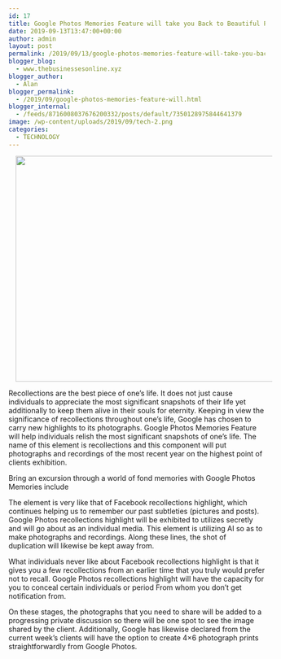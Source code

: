 ```yaml
---
id: 17
title: Google Photos Memories Feature will take you Back to Beautiful Past 2019
date: 2019-09-13T13:47:00+00:00
author: admin
layout: post
permalink: /2019/09/13/google-photos-memories-feature-will-take-you-back-to-beautiful-past-2019/
blogger_blog:
  - www.thebusinessesonline.xyz
blogger_author:
  - Alan
blogger_permalink:
  - /2019/09/google-photos-memories-feature-will.html
blogger_internal:
  - /feeds/8716008037676200332/posts/default/7350128975844641379
image: /wp-content/uploads/2019/09/tech-2.png
categories:
  - TECHNOLOGY
---
```

<div dir="ltr" style="text-align: left;">
  <div style="clear: both; text-align: center;">
    <a href="http://thebusinessesonline.xyz/wp-content/uploads/2019/09/tech-2.png" style="margin-left: 1em; margin-right: 1em;"><img border="0" data-original-height="464" data-original-width="668" height="444" src="http://thebusinessesonline.xyz/wp-content/uploads/2019/09/tech-2-300x208.png" width="640" /></a>
  </div>
  
  <p>
    Recollections are the best piece of one&#8217;s life. It does not just cause individuals to appreciate the most significant snapshots of their life yet additionally to keep them alive in their souls for eternity. Keeping in view the significance of recollections throughout one&#8217;s life, Google has chosen to carry new highlights to its photographs. Google Photos Memories Feature will help individuals relish the most significant snapshots of one&#8217;s life. The name of this element is recollections and this component will put photographs and recordings of the most recent year on the highest point of clients exhibition.
  </p>
  
  <p>
    Bring an excursion through a world of fond memories with Google Photos Memories include
  </p>
  
  <p>
    The element is very like that of Facebook recollections highlight, which continues helping us to remember our past subtleties (pictures and posts). Google Photos recollections highlight will be exhibited to utilizes secretly and will go about as an individual media. This element is utilizing AI so as to make photographs and recordings. Along these lines, the shot of duplication will likewise be kept away from.
  </p>
  
  <p>
    What individuals never like about Facebook recollections highlight is that it gives you a few recollections from an earlier time that you truly would prefer not to recall. Google Photos recollections highlight will have the capacity for you to conceal certain individuals or period From whom you don&#8217;t get notification from.
  </p>
  
  <p>
    On these stages, the photographs that you need to share will be added to a progressing private discussion so there will be one spot to see the image shared by the client. Additionally, Google has likewise declared from the current week&#8217;s clients will have the option to create 4×6 photograph prints straightforwardly from Google Photos.
  </p>
</div>